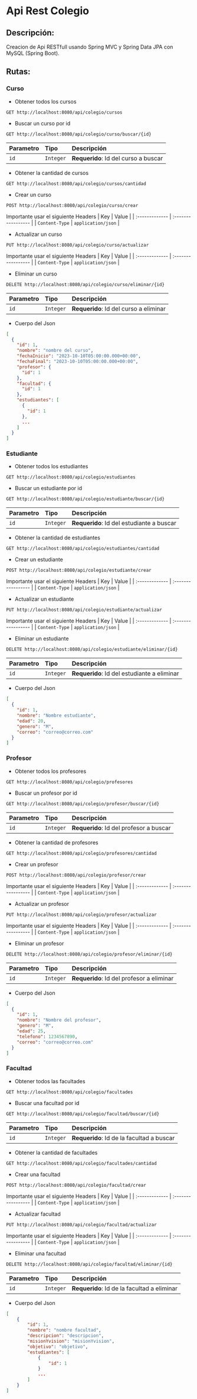 # Api Rest Colegio

## Descripción:

Creacion de Api RESTfull usando Spring MVC y Spring Data JPA con MySQL (Spring Boot).

## Rutas:

### Curso

- Obtener todos los cursos

```http
GET http://localhost:8080/api/colegio/cursos
```

- Buscar un curso por id

```http
GET http://localhost:8080/api/colegio/curso/buscar/{id}
```

| Parametro | Tipo      | Descripción                          |
| :-------- | :-------- | :----------------------------------- |
| `id`      | `Integer` | **Requerido**: Id del curso a buscar |

- Obtener la cantidad de cursos

```http
GET http://localhost:8080/api/colegio/cursos/cantidad
```

- Crear un curso

```http
POST http://localhost:8080/api/colegio/curso/crear
```

Importante usar el siguiente Headers
| Key | Value |
| :------------- | :----------------- |
| `Content-Type` | `application/json` |

- Actualizar un curso

```http
PUT http://localhost:8080/api/colegio/curso/actualizar
```

Importante usar el siguiente Headers
| Key | Value |
| :------------- | :----------------- |
| `Content-Type` | `application/json` |

- Eliminar un curso

```http
DELETE http://localhost:8080/api/colegio/curso/eliminar/{id}
```

| Parametro | Tipo      | Descripción                            |
| :-------- | :-------- | :------------------------------------- |
| `id`      | `Integer` | **Requerido**: Id del curso a eliminar |

- Cuerpo del Json

```json
[
  {
    "id": 1,
    "nombre": "nombre del curso",
    "fechaInicio": "2023-10-10T05:00:00.000+00:00",
    "fechaFinal": "2023-10-10T05:00:00.000+00:00",
    "profesor": {
      "id": 1
    },
    "facultad": {
      "id": 1
    },
    "estudiantes": [
      {
        "id": 1
      },
      ...
    ]
  }
]
```

### Estudiante

- Obtener todos los estudiantes

```http
GET http://localhost:8080/api/colegio/estudiantes
```

- Buscar un estudiante por id

```http
GET http://localhost:8080/api/colegio/estudiante/buscar/{id}
```

| Parametro | Tipo      | Descripción                               |
| :-------- | :-------- | :---------------------------------------- |
| `id`      | `Integer` | **Requerido**: Id del estudiante a buscar |

- Obtener la cantidad de estudiantes

```http
GET http://localhost:8080/api/colegio/estudiantes/cantidad
```

- Crear un estudiante

```http
POST http://localhost:8080/api/colegio/estudiante/crear
```

Importante usar el siguiente Headers
| Key | Value |
| :------------- | :----------------- |
| `Content-Type` | `application/json` |

- Actualizar un estudiante

```http
PUT http://localhost:8080/api/colegio/estudiante/actualizar
```

Importante usar el siguiente Headers
| Key | Value |
| :------------- | :----------------- |
| `Content-Type` | `application/json` |

- Eliminar un estudiante

```http
DELETE http://localhost:8080/api/colegio/estudiante/eliminar/{id}
```

| Parametro | Tipo      | Descripción                                 |
| :-------- | :-------- | :------------------------------------------ |
| `id`      | `Integer` | **Requerido**: Id del estudiante a eliminar |

- Cuerpo del Json

```json
[
  {
    "id": 1,
    "nombre": "Nombre estudiante",
    "edad": 20,
    "genero": "M",
    "correo": "correo@correo.com"
  }
]
```

### Profesor

- Obtener todos los profesores

```http
GET http://localhost:8080/api/colegio/profesores
```

- Buscar un profesor por id

```http
GET http://localhost:8080/api/colegio/profesor/buscar/{id}
```

| Parametro | Tipo      | Descripción                             |
| :-------- | :-------- | :-------------------------------------- |
| `id`      | `Integer` | **Requerido**: Id del profesor a buscar |

- Obtener la cantidad de profesores

```http
GET http://localhost:8080/api/colegio/profesores/cantidad
```

- Crear un profesor

```http
POST http://localhost:8080/api/colegio/profesor/crear
```

Importante usar el siguiente Headers
| Key | Value |
| :------------- | :----------------- |
| `Content-Type` | `application/json` |

- Actualizar un profesor

```http
PUT http://localhost:8080/api/colegio/profesor/actualizar
```

Importante usar el siguiente Headers
| Key | Value |
| :------------- | :----------------- |
| `Content-Type` | `application/json` |

- Eliminar un profesor

```http
DELETE http://localhost:8080/api/colegio/profesor/eliminar/{id}
```

| Parametro | Tipo      | Descripción                               |
| :-------- | :-------- | :---------------------------------------- |
| `id`      | `Integer` | **Requerido**: Id del profesor a eliminar |

- Cuerpo del Json

```json
[
  {
    "id": 1,
    "nombre": "Nombre del profesor",
    "genero": "M",
    "edad": 25,
    "telefono": 1234567890,
    "correo": "correo@correo.com"
  }
]
```

### Facultad

- Obtener todos las facultades

```http
GET http://localhost:8080/api/colegio/facultades
```

- Buscar una facultad por id

```http
GET http://localhost:8080/api/colegio/facultad/buscar/{id}
```

| Parametro | Tipo      | Descripción                               |
| :-------- | :-------- | :---------------------------------------- |
| `id`      | `Integer` | **Requerido**: Id de la facultad a buscar |

- Obtener la cantidad de facultades

```http
GET http://localhost:8080/api/colegio/facultades/cantidad
```

- Crear una facultad

```http
POST http://localhost:8080/api/colegio/facultad/crear
```

Importante usar el siguiente Headers
| Key | Value |
| :------------- | :----------------- |
| `Content-Type` | `application/json` |

- Actualizar facultad

```http
PUT http://localhost:8080/api/colegio/facultad/actualizar
```

Importante usar el siguiente Headers
| Key | Value |
| :------------- | :----------------- |
| `Content-Type` | `application/json` |

- Eliminar una facultad

```http
DELETE http://localhost:8080/api/colegio/facultad/eliminar/{id}
```

| Parametro | Tipo      | Descripción                                 |
| :-------- | :-------- | :------------------------------------------ |
| `id`      | `Integer` | **Requerido**: Id de la facultad a eliminar |

- Cuerpo del Json

```json
[
    {
        "id": 1,
        "nombre": "nombre facultad",
        "descripcion": "descripcion",
        "misionYvision": "misionYvision",
        "objetivo": "objetivo",
        "estudiantes": [
            {
                "id": 1
            }
            ...
        ]
    }
]
```
